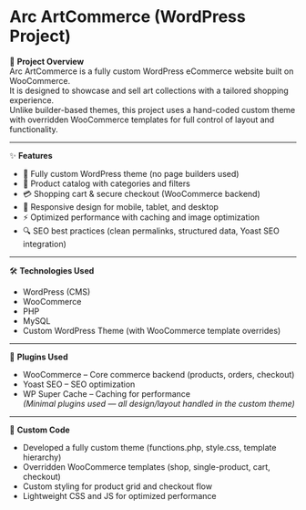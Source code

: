 # Arc ArtCommerce (WordPress Project)

📖 **Project Overview**  
Arc ArtCommerce is a fully custom WordPress eCommerce website built on WooCommerce.  
It is designed to showcase and sell art collections with a tailored shopping experience.  
Unlike builder-based themes, this project uses a hand-coded custom theme with overridden WooCommerce templates for full control of layout and functionality.

---

✨ **Features**  
- 🎨 Fully custom WordPress theme (no page builders used)  
- 🛒 Product catalog with categories and filters  
- 💳 Shopping cart & secure checkout (WooCommerce backend)  
- 📱 Responsive design for mobile, tablet, and desktop  
- ⚡ Optimized performance with caching and image optimization  
- 🔍 SEO best practices (clean permalinks, structured data, Yoast SEO integration)  

---

🛠️ **Technologies Used**  
- WordPress (CMS)  
- WooCommerce  
- PHP  
- MySQL  
- Custom WordPress Theme (with WooCommerce template overrides)  

---

🔌 **Plugins Used**  
- WooCommerce – Core commerce backend (products, orders, checkout)  
- Yoast SEO – SEO optimization  
- WP Super Cache – Caching for performance  
*(Minimal plugins used — all design/layout handled in the custom theme)*  

---

🎨 **Custom Code**  
- Developed a fully custom theme (functions.php, style.css, template hierarchy)  
- Overridden WooCommerce templates (shop, single-product, cart, checkout)  
- Custom styling for product grid and checkout flow  
- Lightweight CSS and JS for optimized performance  
